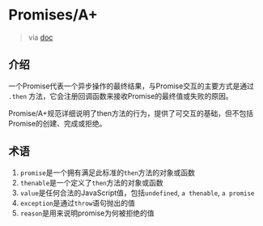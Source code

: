 # Promises/A+

> via [doc](https://promisesaplus.com/)

## 介绍

一个Promise代表一个异步操作的最终结果，与Promise交互的主要方式是通过 `.then` 方法，它会注册回调函数来接收Promise的最终值或失败的原因。

Promise/A+规范详细说明了then方法的行为，提供了可交互的基础，但不包括Promise的创建、完成或拒绝。

## 术语

1. `promise`是一个拥有满足此标准的`then`方法的对象或函数
2. `thenable`是一个定义了`then`方法的对象或函数
3. `value`是任何合法的JavaScript值，包括`undefined`, `a thenable`, `a promise`
4. `exception`是通过`throw`语句抛出的值
5. `reason`是用来说明promise为何被拒绝的值
